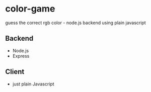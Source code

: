 # color-game
guess the correct rgb color - node.js backend using plain javascript

## Backend
  - Node.js
  - Express
  
## Client
  - just plain Javascript


